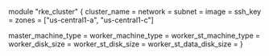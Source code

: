 module "rke_cluster" {
  cluster_name =
  network      =
  subnet       =
  image        =
  ssh_key      =
  zones        = ["us-central1-a", "us-central1-c"]

  master_machine_type      =
  worker_machine_type      =
  worker_st_machine_type   =
  worker_disk_size         =
  worker_st_disk_size      =
  worker_st_data_disk_size =
}
